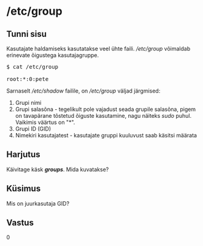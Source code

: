 # /etc/group

## Tunni sisu

Kasutajate haldamiseks kasutatakse veel ühte faili. */etc/group* võimaldab erinevate õigustega kasutajagruppe.

<pre>$ cat /etc/group

root:*:0:pete
</pre>

Sarnaselt */etc/shadow* failile, on */etc/group* väljad järgmised:

<ol>
<li>Grupi nimi</li>
<li>Grupi salasõna - tegelikult pole vajadust seada grupile salasõna, pigem on tavapärane tõstetud õiguste kasutamine, nagu näiteks <i>sudo</i> puhul. Vaikimis väärtus on "*".</li>
<li>Grupi ID (GID)</li>
<li>Nimekiri kasutajatest - kasutajate gruppi kuuluvust saab käsitsi määrata</li>
</ol> 

## Harjutus

Käivitage käsk <b>*groups*</b>. Mida kuvatakse?

## Küsimus

Mis on juurkasutaja GID?

## Vastus

0
